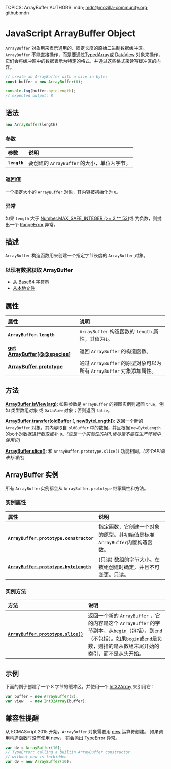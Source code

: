 TOPICS: ArrayBuffer
AUTHORS: mdn; mdn@mozilla-community.org; github:mdn

# JavaScript ArrayBuffer Object

`ArrayBuffer` 对象用来表示通用的、固定长度的原始二进制数据缓冲区。
`ArrayBuffer` 不能直接操作，而是要通过[TypedArray](/zh-hans/webfrontend/TypedArray)或
[DataView](/zh-hans/webfrontend/DataView) 对象来操作，它们会将缓冲区中的数据表示为特定的格式，并通过这些格式来读写缓冲区的内容。

```JavaScript
// create an ArrayBuffer with a size in bytes
const buffer = new ArrayBuffer(8);

console.log(buffer.byteLength);
// expected output: 8
```

## 语法

```JavaScript
new ArrayBuffer(length)
```

### 参数

| 参数 | 说明 |
| :-- | :--|
|**`length`**| 要创建的 `ArrayBuffer` 的大小，单位为字节。|

### 返回值

一个指定大小的 `ArrayBuffer` 对象，其内容被初始化为 `0`。

### 异常

如果 `length` 大于 [Number.MAX_SAFE_INTEGER (>= 2 ** 53)](/zh-hans/webfrontend/Number.MAX_SAFE_INTEGER)或
为负数，则抛出一个  [RangeError](/zh-hans/webfrontend/RangeError)  异常。

## 描述

`ArrayBuffer` 构造函数用来创建一个指定字节长度的 `ArrayBuffer` 对象。

### 以现有数据获取 ArrayBuffer

- [从 Base64 字符串](/zh-hans/webfrontend/Base64)
- [从本地文件](/zh-hans/webfrontend/FileReader)

## 属性

| 属性 | 说明 |
| :-- | :--|
|**`ArrayBuffer.length`**|`ArrayBuffer` 构造函数的 `length` 属性，其值为`1`。|
|**[get ArrayBuffer[@@species]](/zh-hans/webfrontend/get_ArrayBuffer[@@species])**| 返回 `ArrayBuffer` 的构造函数。|
|**[ArrayBuffer.prototype](/zh-hans/webfrontend/ArrayBuffer.prototype)**|通过 `ArrayBuffer` 的原型对象可以为所有 `ArrayBuffer` 对象添加属性。|

## 方法

**[ArrayBuffer.isView(arg)](/zh-hans/webfrontend/ArrayBuffer.isView)**: 如果参数是 `ArrayBuffer` 的视图实例则返回
 `true`，例如 类型数组对象 或 `DataView` 对象；否则返回 `false`。

**[ArrayBuffer.transfer(oldBuffer [, newByteLength])](/zh-hans/webfrontend/ArrayBuffer.transfer)**:
返回一个新的 `ArrayBuffer` 对象，其内容取自 `oldBuffer` 中的数据，并且根据 `newByteLength` 的大小对数据进行截取或补 `0`。*(这是一个实验性的API,请尽量不要在生产环境中使用它)*

**[ArrayBuffer.slice()](/zh-hans/webfrontend/ArrayBuffer.prototype.slice)**:
 和 `ArrayBuffer.prototype.slice()` 功能相同。*(这个API尚未标准化)*

## ArrayBuffer 实例

所有 `ArrayBuffer`实例都会从 `ArrayBuffer.prototype` 继承属性和方法。

### 实例属性

| 属性 | 说明 |
| :-- | :--|
|**`ArrayBuffer.prototype.constructor`**| 指定函数，它创建一个对象的原型。其初始值是标准`ArrayBuffer`内置构造函数。|
|**[`ArrayBuffer.prototype.byteLength`](/zh-hans/webfrontend/ArrayBuffer.prototype.byteLength)**| (只读) 数组的字节大小。在数组创建时确定，并且不可变更。只读。|

### 实例方法

| 方法 | 说明 |
| :-- | :--|
|**[`ArrayBuffer.prototype.slice()`](/zh-hans/webfrontend/ArrayBuffer.prototype.slice)**|返回一个新的 `ArrayBuffer` ，它的内容是这个 `ArrayBuffer` 的字节副本，从`begin`（包括），到`end`（不包括）。如果`begin`或`end`是负数，则指的是从数组末尾开始的索引，而不是从头开始。|

## 示例

下面的例子创建了一个 8 字节的缓冲区，并使用一个 [Int32Array](/zh-hans/webfrontend/Int32Array) 来引用它：

```JavaScript
var buffer = new ArrayBuffer(8);
var view   = new Int32Array(buffer);
```

## 兼容性提醒

从 ECMAScript 2015 开始，`ArrayBuffer` 对象需要用 [new](/zh-hans/webfrontend/new_operator) 运算符创建。
如果调用构造函数时没有使用 [new](/zh-hans/webfrontend/new_operator)，
将会抛出 [TypeError](/zh-hans/webfrontend/TypeError) 异常。

```JavaScript
var dv = ArrayBuffer(10);
// TypeError: calling a builtin ArrayBuffer constructor
// without new is forbidden
var dv = new ArrayBuffer(10);
```
